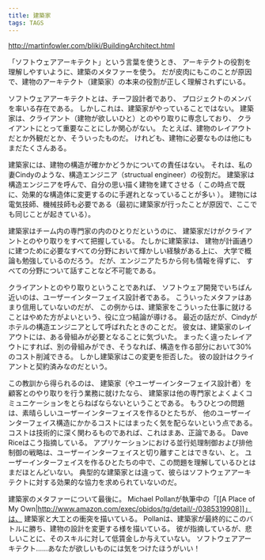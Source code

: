 ```yaml
---
title: 建築家
tags: TAGS
---
```


http://martinfowler.com/bliki/BuildingArchitect.html

「ソフトウェアアーキテクト」という言葉を使うとき、
アーキテクトの役割を理解しやすいように、建築のメタファーを使う。
だが皮肉にもこのことが原因で、建物のアーキテクト（建築家）の本来の役割が正しく理解されずにいる。

ソフトウェアアーキテクトとは、チーフ設計者であり、
プロジェクトのメンバを率いる存在である。
しかしこれは、建築家がやっていることではない。
建築家は、クライアント（建物が欲しいひと）とのやり取りに専念しており、
クライアントにとって重要なことにしか関心がない。
たとえば、建物のレイアウトだとか外観だとか、そういったものだ。
けれども、建物に必要なものは他にもまだたくさんある。

建築家には、建物の構造が確かかどうかについての責任はない。
それは、私の妻Cindyのような、構造エンジニア（structual engineer）の役割だ。
建築家は構造エンジニアを呼んで、自分の思い描く建物を建てさせる（
この時点で既に、効果的な構造体に変更するのに手遅れとなっていることが多い
）。
建物には電気技師、機械技師も必要である（最初に建築家が行ったことが原因で、ここでも同じことが起きている）。

建築家はチーム内の専門家の内のひとりだというのに、
建築家だけがクライアントとのやり取りをすべて把握している。
たしかに建築家は、
建物が計画通りに建つために必要なすべての分野において輝かしい経験がある上に、
大学で概論も勉強しているのだろう。
だが、エンジニアたちから何も情報を得ずに、
すべての分野について話すことなど不可能である。

クライアントとのやり取りということであれば、
ソフトウェア開発でいちばん近いのは、ユーザーインターフェイス設計者である。
こういったメタファはあまり信用していないのだが、
この例からは、建築家をこういった仕事に就けることはやめた方がよいという、役に立つ結論が導ける。
最近の話だが、Cindyがホテルの構造エンジニアとして呼ばれたときのことだ。
彼女は、建築家のレイアウトには、ある骨組みが必要となることに気づいた。
まったく違ったレイアウトにすれば、別の骨組みができ、そうなれば、構造を作る部分において30%のコスト削減できる。
しかし建築家はこの変更を拒否した。
彼の設計はクライアントと契約済みなのだという。

この教訓から得られるのは、
建築家（やユーザーインターフェイス設計者）を顧客とのやり取りを行う業務に就けたなら、
建築家は他の専門家とよくよくコミュニケーションをとらねばならないということである。
もうひとつの問題は、素晴らしいユーザーインターフェイスを作るひとたちが、
他のユーザーインターフェイス構造にかかるコストにはまったく気を配らないという点である。
コストは技術的に深く関わるものであれば、これはまあ、正論である。
Dave Riceはこう指摘している。
アプリケーションにおける並行処理制御および排他制御の戦略は、ユーザーインターフェイスと切り離すことはできない、と。
ユーザーインターフェイスを作るひとたちの中で、この問題を理解しているひとはまだほとんどいない。
典型的な建築家とは違って、彼らはソフトウェアアーキテクトに対する効果的な協力を求められていないのだ。

建築家のメタファーについて最後に。
Michael Pollanが執筆中の「[[A Place of My Own|http://www.amazon.com/exec/obidos/tg/detail/-/0385319908]]」は、
建築家と大工との衝突を描いている。
Pollanは、建築家が最終的にこのバトルに勝ち、建物の設計を変更する様を描いている。
彼が指摘しているが、悲しいことに、そのスキルに対して低賃金しか与えていない。
ソフトウェアアーキテクト……あなたが欲しいものには気をつけたほうがいい！
